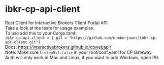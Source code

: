 # ibkr-cp-api-client
Rust Client for Interactive Brokers Client Portal API. </br>
Take a look at the tests for usage examples. </br>
To use add this to your Cargo.toml: </br>
```ibkr-cp-api-client = { git = "https://github.com/numberjuani/ibkr-cp-api-client.git"} ``` </br>
Docs: https://interactivebrokers.github.io/cpwebapi/ </br>
Note: Make sure ```listenSsl:false``` in your root/conf.yaml for CP Gateway.
Auth will only work in Mac and Linux, if you want to add Windows, open PR. </br>
